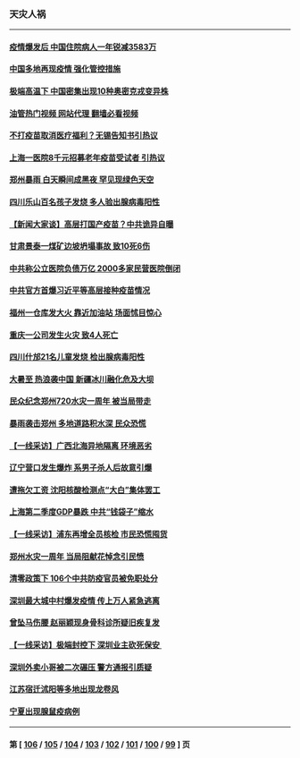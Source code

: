 ### 天灾人祸
---
#### [疫情爆发后 中国住院病人一年锐减3583万](../../pages/ncid280/n13790489.md?07281645) 
#### [中国多地再现疫情 强化管控措施](../../pages/ncid280/n13790323.md?07281645) 
#### [极端高温下 中国密集出现10种奥密克戎变异株](../../pages/ncid280/n13790214.md?07281645) 
#### [油管热门视频 网站代理 翻墙必看视频](http://209.222.30.114:81/youtube.html?07281645)
#### [不打疫苗取消医疗福利？无锡告知书引热议](../../pages/ncid280/n13790028.md?07281645) 
#### [上海一医院8千元招募老年疫苗受试者 引热议](../../pages/ncid280/n13790026.md?07281645) 
#### [郑州暴雨 白天瞬间成黑夜 罕见现绿色天空](../../pages/ncid280/n13789119.md?07281645) 
#### [四川乐山百名孩子发烧 多人验出腺病毒阳性](../../pages/ncid280/n13789043.md?07281645) 
#### [【新闻大家谈】高层打国产疫苗？中共诡异自曝](../../pages/ncid280/n13788755.md?07281645) 
#### [甘肃景泰一煤矿边坡坍塌事故 致10死6伤](../../pages/ncid280/n13787886.md?07281645) 
#### [中共称公立医院负债万亿 2000多家民营医院倒闭](../../pages/ncid280/n13787863.md?07281645) 
#### [中共官方首爆习近平等高层接种疫苗情况](../../pages/ncid280/n13787776.md?07281645) 
#### [福州一仓库发大火 靠近加油站 场面怵目惊心](../../pages/ncid280/n13787713.md?07281645) 
#### [重庆一公司发生火灾 致4人死亡](../../pages/ncid280/n13787716.md?07281645) 
#### [四川什邡21名儿童发烧 检出腺病毒阳性](../../pages/ncid280/n13787697.md?07281645) 
#### [大暑至 热浪袭中国 新疆冰川融化危及大坝](../../pages/ncid280/n13787172.md?07281645) 
#### [民众纪念郑州720水灾一周年 被当局带走](../../pages/ncid280/n13786868.md?07281645) 
#### [暴雨袭击郑州 多地道路积水深 民众恐慌](../../pages/ncid280/n13786968.md?07281645) 
#### [【一线采访】广西北海异地隔离  环境恶劣](../../pages/ncid280/n13786876.md?07281645) 
#### [辽宁营口发生爆炸 系男子杀人后故意引爆](../../pages/ncid280/n13786639.md?07281645) 
#### [遭拖欠工资 沈阳核酸检测点“大白”集体罢工](../../pages/ncid280/n13786218.md?07281645) 
#### [上海第二季度GDP暴跌 中共“钱袋子”缩水](../../pages/ncid280/n13786332.md?07281645) 
#### [【一线采访】浦东再增全员核检 市民恐慌囤货](../../pages/ncid280/n13786305.md?07281645) 
#### [郑州水灾一周年 当局阻献花悼念引民愤](../../pages/ncid280/n13786205.md?07281645) 
#### [清零政策下 106个中共防疫官员被免职处分](../../pages/ncid280/n13786097.md?07281645) 
#### [深圳最大城中村爆发疫情 传上万人紧急逃离](../../pages/ncid280/n13785786.md?07281645) 
#### [曾坠马伤腰 赵丽颖现身骨科诊所疑旧疾复发](../../pages/ncid280/n13785579.md?07281645) 
#### [【一线采访】极端封控下 深圳业主砍死保安 ](../../pages/ncid280/n13785313.md?07281645) 
#### [深圳外卖小哥被二次碾压 警方通报引质疑](../../pages/ncid280/n13785234.md?07281645) 
#### [江苏宿迁沭阳等多地出现龙卷风](../../pages/ncid280/n13785196.md?07281645) 
#### [宁夏出现腺鼠疫病例](../../pages/ncid280/n13784903.md?07281645) 

---
#### 第 [ [106](./106.md?07281645) / [105](./105.md?07281645) / [104](./104.md?07281645) / [103](./103.md?07281645) / [102](./102.md?07281645) / [101](./101.md?07281645) / [100](./100.md?07281645) / [99](./99.md?07281645) ] 页
